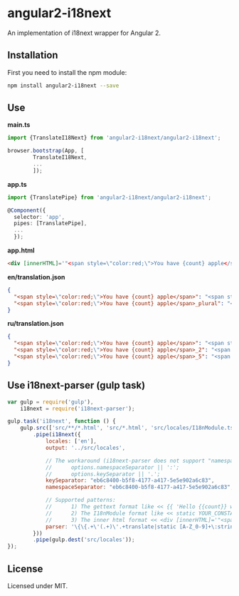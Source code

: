 # angular2-i18next

An implementation of i18next wrapper for Angular 2.

## Installation

First you need to install the npm module:
```sh
npm install angular2-i18next --save
```

## Use

**main.ts**
```typescript
import {TranslateI18Next} from 'angular2-i18next/angular2-i18next';

browser.bootstrap(App, [
        TranslateI18Next,
        ...
        ]);
```

**app.ts**
```typescript
import {TranslatePipe} from 'angular2-i18next/angular2-i18next';

@Component({
  selector: 'app',
  pipes: [TranslatePipe],
  ...
  });
```

**app.html**
```html
<div [innerHTML]='"<span style=\"color:red;\">You have {count} apple</span>" | translate:{count: appleCount}'></div>
```

**en/translation.json**
```json
{
  "<span style=\"color:red;\">You have {count} apple</span>": "<span style=\"color:red;\">You have {count} apple</span>",
  "<span style=\"color:red;\">You have {count} apple</span>_plural": "<span style=\"color:red;\">You have {count} apples</span>"
}
```

**ru/translation.json**
```json
{
  "<span style=\"color:red;\">You have {count} apple</span>": "<span style=\"color:green;\">У вас есть одно яблоко</span>",
  "<span style=\"color:red;\">You have {count} apple</span>_2": "<span style=\"color:blue;\">У вас есть {count} яблока</span>",
  "<span style=\"color:red;\">You have {count} apple</span>_5": "<span style=\"color:yellow;\">У вас есть {count} яблок</span>"
}
```

## Use i18next-parser (gulp task)

```javascript
var gulp = require('gulp'),
	i18next = require('i18next-parser');

gulp.task('i18next', function () {
	gulp.src(['src/**/*.html', 'src/*.html', 'src/locales/I18nModule.ts'])
		.pipe(i18next({
			locales: ['en'],
			output: '../src/locales',

			// The workaround (i18next-parser does not support "namespaceSeparator === false" flag):
			//      options.namespaceSeparator || ':';
			//      options.keySeparator || '.';
			keySeparator: "eb6c8400-b5f8-4177-a417-5e5e902a6c83",
			namespaceSeparator: "eb6c8400-b5f8-4177-a417-5e5e902a6c83",

			// Supported patterns:
			//      1) The gettext format like << {{ 'Hello {{count}} world!' | translate:{count: 100}}} >>
			//      2) The I18nModule format like << static YOUR_CONSTANT:string = "Your value..."; >>
			//      3) The inner html format << <div [innerHTML]='"<span style=\"color:red;\">You have {count} apple</span>" | translate:{count: appleCount}'></div> >>
			parser: '\{\{.+\'(.+)\'.+translate|static [A-Z_0-9]+\:string \= \"(.+)\"|\\[innerHTML\\]\=\'\"(.+)\" +\\|'
		}))
		.pipe(gulp.dest('src/locales'));
});
```

## License

Licensed under MIT.